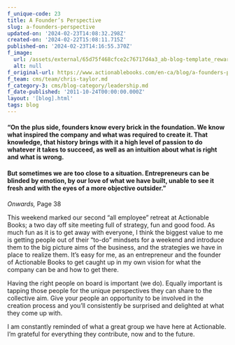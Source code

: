 ```yaml
---
f_unique-code: 23
title: A Founder’s Perspective
slug: a-founders-perspective
updated-on: '2024-02-23T14:08:32.298Z'
created-on: '2024-02-22T15:08:11.715Z'
published-on: '2024-02-23T14:16:55.370Z'
f_image:
  url: /assets/external/65d75f468cfce2c76717d4a3_ab-blog-template_reward.jpeg
  alt: null
f_original-url: https://www.actionablebooks.com/en-ca/blog/a-founders-perspective/
f_team: cms/team/chris-taylor.md
f_category-3: cms/blog-category/leadership.md
f_date-published: '2011-10-24T00:00:00.000Z'
layout: '[blog].html'
tags: blog
---
```


#### “On the plus side, founders know every brick in the foundation. We know what inspired the company and what was required to create it. That knowledge, that history brings with it a high level of passion to do whatever it takes to succeed, as well as an intuition about what is right and what is wrong.

#### But sometimes we are too close to a situation. Entrepreneurs can be blinded by emotion, by our love of what we have built, unable to see it fresh and with the eyes of a more objective outsider.”

_Onwards,_ Page 38

This weekend marked our second “all employee” retreat at Actionable Books; a two day off site meeting full of strategy, fun and good food. As much fun as it is to get away with everyone, I think the biggest value to me is getting people out of their “to-do” mindsets for a weekend and introduce them to the big picture aims of the business, and the strategies we have in place to realize them. It’s easy for me, as an entrepreneur and the founder of Actionable Books to get caught up in my own vision for what the company can be and how to get there.

Having the right people on board is important (we do). Equally important is tapping those people for the unique perspectives they can share to the collective aim. Give your people an opportunity to be involved in the creation process and you’ll consistently be surprised and delighted at what they come up with.

I am constantly reminded of what a great group we have here at Actionable. I’m grateful for everything they contribute, now and to the future.
